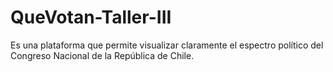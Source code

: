 # QueVotan-Taller-III
Es una plataforma que permite visualizar claramente el espectro político del Congreso Nacional de la República de Chile.
